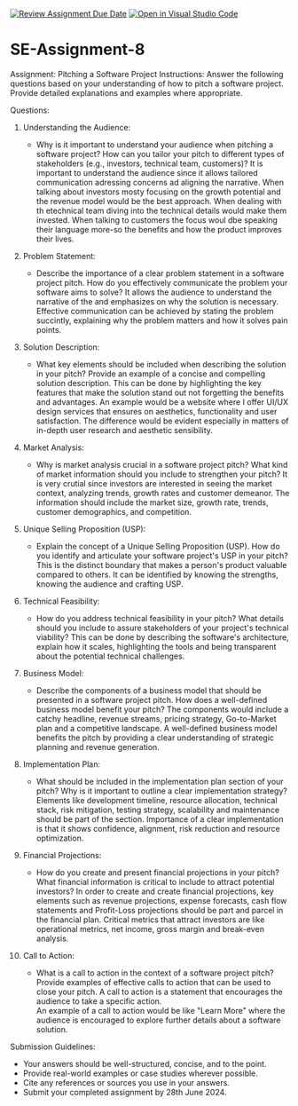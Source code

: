 [![Review Assignment Due Date](https://classroom.github.com/assets/deadline-readme-button-22041afd0340ce965d47ae6ef1cefeee28c7c493a6346c4f15d667ab976d596c.svg)](https://classroom.github.com/a/4bgukiqw)
[![Open in Visual Studio Code](https://classroom.github.com/assets/open-in-vscode-2e0aaae1b6195c2367325f4f02e2d04e9abb55f0b24a779b69b11b9e10269abc.svg)](https://classroom.github.com/online_ide?assignment_repo_id=15316835&assignment_repo_type=AssignmentRepo)
# SE-Assignment-8
 Assignment: Pitching a Software Project
 Instructions:
Answer the following questions based on your understanding of how to pitch a software project. Provide detailed explanations and examples where appropriate.

 Questions:

1. Understanding the Audience:
   - Why is it important to understand your audience when pitching a software project? How can you tailor your pitch to different types of stakeholders (e.g., investors, technical team, customers)?
   It is important to understand the audience since it allows tailored communication adressing concerns ad aligning the narrative.
   When talking about investors mosty focusing on the growth potential and the revenue model would be the best approach.
   When dealing with th etechnical team diving into the technical details would make them invested.
   When talking to customers the focus woul dbe speaking their language more-so the benefits and how the product improves their lives.

2. Problem Statement:
   - Describe the importance of a clear problem statement in a software project pitch. How do you effectively communicate the problem your software aims to solve?
   It allows the audience to understand the narrative of the and emphasizes on why the solution is necessary.
   Effective communication can be achieved by stating the problem succintly, explaining why the problem matters and how it solves pain points.

3. Solution Description:
   - What key elements should be included when describing the solution in your pitch? Provide an example of a concise and compelling solution description.
This can be done by highlighting the key features that make the solution stand out not forgetting the benefits and advantages.
An example would be a website where I offer UI/UX design services that ensures on aesthetics, functionality and user satisfaction. The difference would be evident especially in matters of in-depth user research and aesthetic sensibility.

4. Market Analysis:
   - Why is market analysis crucial in a software project pitch? What kind of market information should you include to strengthen your pitch?
It is very crutial since investors are interested in seeing the market context, analyzing trends, growth rates and customer demeanor.
The information should include the market size, growth rate, trends, customer demographics, and competition.
5. Unique Selling Proposition (USP):
   - Explain the concept of a Unique Selling Proposition (USP). How do you identify and articulate your software project's USP in your pitch?
This is the distinct boundary that makes a person's product valuable compared to others.
It can be identified by knowing the strengths, knowing the audience and crafting USP. 
6. Technical Feasibility:
   - How do you address technical feasibility in your pitch? What details should you include to assure stakeholders of your project's technical viability?
This can be done by describing the software's architecture, explain how it scales, highlighting the tools and being transparent about the potential technical challenges.

7. Business Model:
   - Describe the components of a business model that should be presented in a software project pitch. How does a well-defined business model benefit your pitch?
The components would include a catchy headline, revenue streams, pricing strategy, Go-to-Market plan and a competitive landscape.
A well-defined business model benefits the pitch by providing a clear understanding of strategic planning and revenue generation.
8. Implementation Plan:
   - What should be included in the implementation plan section of your pitch? Why is it important to outline a clear implementation strategy?
Elements like development timeline, resource allocation, technical stack, risk mitigation, testing strategy, scalability and maintenance should be part of the section.
Importance of a clear implementation is that it shows confidence, alignment, risk reduction and resource optimization. 
9. Financial Projections:
   - How do you create and present financial projections in your pitch? What financial information is critical to include to attract potential investors?
In order to create and create financial projections, key elements such as revenue projections, expense forecasts, cash flow statements and Profit-Loss projections should be part and parcel in the financial plan. 
Critical metrics that attract investors are like operational metrics, net income, gross margin and break-even analysis. 
10. Call to Action:
    - What is a call to action in the context of a software project pitch? Provide examples of effective calls to action that can be used to close your pitch.
    A call to action is a statement that encourages the audience to take a specific action.  
    An example of a call to action would be like "Learn More" where the audience is encouraged to explore further details about a software solution.

 Submission Guidelines:
- Your answers should be well-structured, concise, and to the point.
- Provide real-world examples or case studies wherever possible.
- Cite any references or sources you use in your answers.
- Submit your completed assignment by 28th June 2024.


